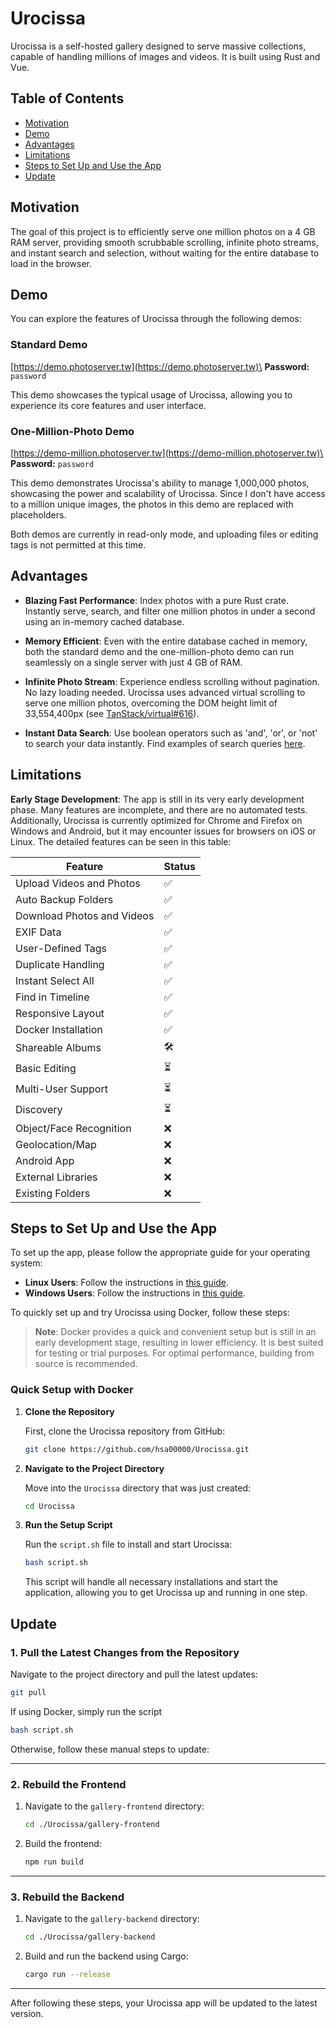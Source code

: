 # Urocissa

Urocissa is a self-hosted gallery designed to serve massive collections, capable of handling millions of images and videos. It is built using Rust and Vue.

## Table of Contents

- [Motivation](#motivation)
- [Demo](#demo)
- [Advantages](#advantages)
- [Limitations](#limitations)
- [Steps to Set Up and Use the App](#steps-to-set-up-and-use-the-app)
- [Update](#update)

## Motivation

The goal of this project is to efficiently serve one million photos on a 4 GB RAM server, providing smooth scrubbable scrolling, infinite photo streams, and instant search and selection, without waiting for the entire database to load in the browser.

## Demo

You can explore the features of Urocissa through the following demos:

### Standard Demo

[https://demo.photoserver.tw](https://demo.photoserver.tw)\
**Password:** `password`

This demo showcases the typical usage of Urocissa, allowing you to experience its core features and user interface.

### One-Million-Photo Demo

[https://demo-million.photoserver.tw](https://demo-million.photoserver.tw)\
**Password:** `password`

This demo demonstrates Urocissa's ability to manage 1,000,000 photos, showcasing the power and scalability of Urocissa. Since I don't have access to a million unique images, the photos in this demo are replaced with placeholders.

Both demos are currently in read-only mode, and uploading files or editing tags is not permitted at this time.

## Advantages

- **Blazing Fast Performance**: Index photos with a pure Rust crate. Instantly serve, search, and filter one million photos in under a second using an in-memory cached database.

- **Memory Efficient**: Even with the entire database cached in memory, both the standard demo and the one-million-photo demo can run seamlessly on a single server with just 4 GB of RAM.

- **Infinite Photo Stream**: Experience endless scrolling without pagination. No lazy loading needed. Urocissa uses advanced virtual scrolling to serve one million photos, overcoming the DOM height limit of 33,554,400px (see [TanStack/virtual#616](https://github.com/TanStack/virtual/issues/616)).

- **Instant Data Search**: Use boolean operators such as 'and', 'or', or 'not' to search your data instantly. Find examples of search queries [here](https://github.com/hsa00000/Urocissa/blob/main/SEARCH.md).

## Limitations

**Early Stage Development**: The app is still in its very early development phase. Many features are incomplete, and there are no automated tests. Additionally, Urocissa is currently optimized for Chrome and Firefox on Windows and Android, but it may encounter issues for browsers on iOS or Linux. The detailed features can be seen in this table:

| Feature                    | Status |
| -------------------------- | ------ |
| Upload Videos and Photos   | ✅     |
| Auto Backup Folders        | ✅     |
| Download Photos and Videos | ✅     |
| EXIF Data                  | ✅     |
| User-Defined Tags          | ✅     |
| Duplicate Handling         | ✅     |
| Instant Select All         | ✅     |
| Find in Timeline           | ✅     |
| Responsive Layout          | ✅     |
| Docker Installation        | ✅     |
| Shareable Albums           | 🛠️     |
| Basic Editing              | ⏳     |
| Multi-User Support         | ⏳     |
| Discovery                  | ⏳     |
| Object/Face Recognition    | ❌     |
| Geolocation/Map            | ❌     |
| Android App                | ❌     |
| External Libraries         | ❌     |
| Existing Folders           | ❌     |

## Steps to Set Up and Use the App

To set up the app, please follow the appropriate guide for your operating system:

- **Linux Users**: Follow the instructions in [this guide](https://github.com/hsa00000/Urocissa/blob/main/LINUX.md).
- **Windows Users**: Follow the instructions in [this guide](https://github.com/hsa00000/Urocissa/blob/main/WINDOWS.md).

To quickly set up and try Urocissa using Docker, follow these steps:

> **Note**: Docker provides a quick and convenient setup but is still in an early development stage, resulting in lower efficiency. It is best suited for testing or trial purposes. For optimal performance, building from source is recommended.

### Quick Setup with Docker

1. **Clone the Repository**

   First, clone the Urocissa repository from GitHub:

   ```bash
   git clone https://github.com/hsa00000/Urocissa.git
   ```

2. **Navigate to the Project Directory**

   Move into the `Urocissa` directory that was just created:

   ```bash
   cd Urocissa
   ```

3. **Run the Setup Script**

   Run the `script.sh` file to install and start Urocissa:

   ```bash
   bash script.sh
   ```

   This script will handle all necessary installations and start the application, allowing you to get Urocissa up and running in one step.

## Update

### 1. Pull the Latest Changes from the Repository

Navigate to the project directory and pull the latest updates:

```bash
git pull

```

If using Docker, simply run the script

```bash
bash script.sh
```

Otherwise, follow these manual steps to update:

---

### 2. Rebuild the Frontend

1. Navigate to the `gallery-frontend` directory:

   ```bash
   cd ./Urocissa/gallery-frontend
   ```

2. Build the frontend:

   ```bash
   npm run build
   ```

---

### 3. Rebuild the Backend

1. Navigate to the `gallery-backend` directory:

   ```bash
   cd ./Urocissa/gallery-backend
   ```

2. Build and run the backend using Cargo:

   ```bash
   cargo run --release
   ```

---

After following these steps, your Urocissa app will be updated to the latest version.
